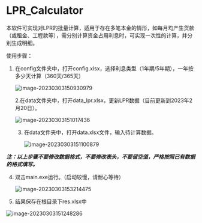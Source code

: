 <!--
SPDX-FileCopyrightText: 2023 Tao Ye <taoye1992@163e.com>

SPDX-License-Identifier: MIT
-->

# LPR_Calculator

本软件可实现对LPR的批量计算，适用于存在多笔本金的情形，如每月均产生货款（或租金、工程款等），需分别计算资金占用利息时，可实现一次性的计算，并分别生成明细。

使用步骤：

1. 在config文件夹中，打开config.xlsx，选择利息类型（1年期/5年期），一年按多少天计算（360天/365天）

   ![image-20230303150930979](C:\Users\taoye\AppData\Roaming\Typora\typora-user-images\image-20230303150930979.png)

   2.在data文件夹中，打开data_lpr.xlsx，更新LPR数据（目前更新到2023年2月20日）。

   ![image-20230303151017436](C:\Users\taoye\AppData\Roaming\Typora\typora-user-images\image-20230303151017436.png)

   3. 在data文件夹中，打开data.xlsx文件，输入待计算数据。

      ![image-20230303151100879](C:\Users\taoye\AppData\Roaming\Typora\typora-user-images\image-20230303151100879.png)

***注：以上步骤不要修改数据格式，不要修改表头，不要留空值，严格按照已有数据的格式填写。***

4. 双击main.exe运行。（启动较慢，请耐心等待）

   ![image-20230303153214475](C:\Users\taoye\AppData\Roaming\Typora\typora-user-images\image-20230303153214475.png)

5. 结果保存在根目录下res.xlsx中

![image-20230303151248286](C:\Users\taoye\AppData\Roaming\Typora\typora-user-images\image-20230303151248286.png)